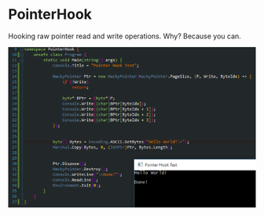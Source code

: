 # PointerHook
Hooking raw pointer read and write operations. Why? Because you can.

![alt text](https://raw.githubusercontent.com/cartman300/PointerHook/master/screenshots/a.png "Hello World!")
